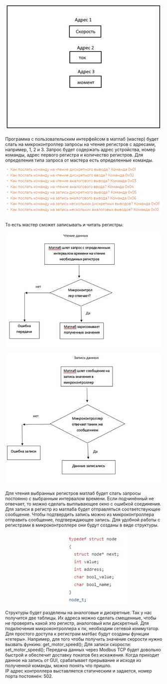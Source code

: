 
  <p align="center">
  <img src="picture/Address.jpg" width=500/>
  </p>
  
  
  Программа с пользовательским интерфейсом в матлаб (мастер) будет слать на микроконтроллер запросы на чтение регистров с адресами, например, 1, 2 и 3. Запрос будет содержать адрес устройства, номер команды, адрес первого регистра и количество регистров. Для определения типа запроса от мастера есть определенные команды.
  
  
  <p align="center">
  <img src="picture/Func.jpg" width=500/>
  </p>
  
  
  То есть мастер сможет записывать и читать регистры.
  
  
  <p align="center">
  <img src="picture/Alg1.jpg" width=700/>
  </p>
  
  
  
   <p align="center">
  <img src="picture/Alg2.jpg" width=700/>
  </p>
  
  
  Для чтения выбранных регистров матлаб будет слать запросы постоянно с выбранным интервалом времени. Если подчинённый не отвечает, то можно сделать выплывающее окно с ошибкой соединения.
  Для записи в регистр из матлаба будет отправляться соответствующее сообщение. Чтобы подтвердить запись можно из микроконтроллера отправить сообщение, подтверждающее запись.
  Для удобной работы с регистрами в микроконтроллере они будут созданы в виде структуры. 
  
  
  <p align="center">
  <img src="picture/Str.jpg" width=300/>
  </p>
  
  
  Структуры будет разделены на аналоговые и дискретные. Так у нас получится две таблицы. Их адреса можно сделать смещенные, чтобы не проверять какой это регистр, аналоговый или дискретный.
  Для подключения микроконтроллера к пк, необходим сетевой коммутатор.
  Для простого доступа к регистрам матбас будут созданы функции «гетеры».
  Например, для того чтобы получить значение скорости нужно вызвать функию:
  get_motor_speed();
  Для записи скорости:
  set_motor_speed();
  Передача данных через Modbus TCP будет довольно быстрой и обеспечит доставку покатов без искажения.
  Когда приходит данное на запись от GUI, срабатывает прерывание и исходя из полученной команды, можно понять что пришло.  
  IP адрес контроллера выставляется статическим и задается, номер порта постоянен: 502.









 


